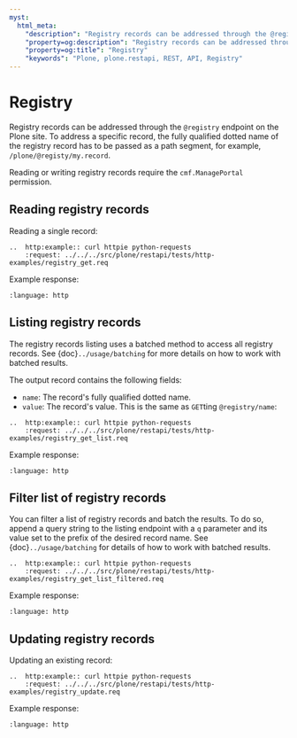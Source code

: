 ```yaml
---
myst:
  html_meta:
    "description": "Registry records can be addressed through the @registry endpoint on the Plone site."
    "property=og:description": "Registry records can be addressed through the @registry endpoint on the Plone site."
    "property=og:title": "Registry"
    "keywords": "Plone, plone.restapi, REST, API, Registry"
---
```


# Registry

Registry records can be addressed through the `@registry` endpoint on the Plone site.
To address a specific record, the fully qualified dotted name of the registry record has to be passed as a path segment, for example, `/plone/@registy/my.record`.

Reading or writing registry records require the `cmf.ManagePortal` permission.


## Reading registry records

Reading a single record:

```{eval-rst}
..  http:example:: curl httpie python-requests
    :request: ../../../src/plone/restapi/tests/http-examples/registry_get.req
```

Example response:

```{literalinclude} ../../../src/plone/restapi/tests/http-examples/registry_get.resp
:language: http
```


## Listing registry records

The registry records listing uses a batched method to access all registry records.
See {doc}`../usage/batching` for more details on how to work with batched results.

The output record contains the following fields:

- `name`: The record's fully qualified dotted name.
- `value`: The record's value. This is the same as `GET`ting `@registry/name`:

```{eval-rst}
..  http:example:: curl httpie python-requests
    :request: ../../../src/plone/restapi/tests/http-examples/registry_get_list.req
```

Example response:

```{literalinclude} ../../../src/plone/restapi/tests/http-examples/registry_get_list.resp
:language: http
```

## Filter list of registry records

You can filter a list of registry records and batch the results.
To do so, append a query string to the listing endpoint with a `q` parameter and its value set to the prefix of the desired record name.
See {doc}`../usage/batching` for details of how to work with batched results.

```{eval-rst}
..  http:example:: curl httpie python-requests
    :request: ../../../src/plone/restapi/tests/http-examples/registry_get_list_filtered.req
```

Example response:

```{literalinclude} ../../../src/plone/restapi/tests/http-examples/registry_get_list_filtered.resp
:language: http
```

## Updating registry records

Updating an existing record:

```{eval-rst}
..  http:example:: curl httpie python-requests
    :request: ../../../src/plone/restapi/tests/http-examples/registry_update.req
```

Example response:

```{literalinclude} ../../../src/plone/restapi/tests/http-examples/registry_update.resp
:language: http
```
